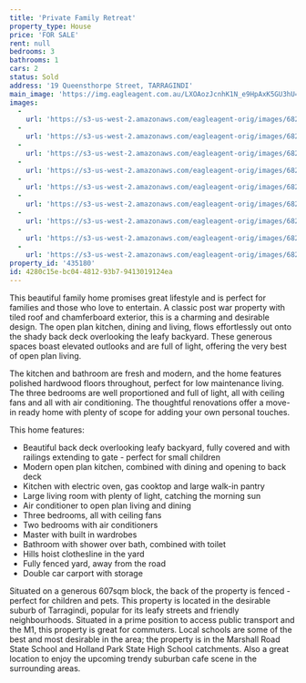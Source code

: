 ```yaml
---
title: 'Private Family Retreat'
property_type: House
price: 'FOR SALE'
rent: null
bedrooms: 3
bathrooms: 1
cars: 2
status: Sold
address: '19 Queensthorpe Street, TARRAGINDI'
main_image: 'https://img.eagleagent.com.au/LXOAozJcnhK1N_e9HpAxK5GU3hU=/1280x854/smart/https://s3-us-west-2.amazonaws.com/eagleagent-orig/images/6821394/126030426-image-M.jpg'
images:
  -
    url: 'https://s3-us-west-2.amazonaws.com/eagleagent-orig/images/6821402/126030426-image-H.jpg'
  -
    url: 'https://s3-us-west-2.amazonaws.com/eagleagent-orig/images/6821401/126030426-image-G.jpg'
  -
    url: 'https://s3-us-west-2.amazonaws.com/eagleagent-orig/images/6821400/126030426-image-F.jpg'
  -
    url: 'https://s3-us-west-2.amazonaws.com/eagleagent-orig/images/6821399/126030426-image-E.jpg'
  -
    url: 'https://s3-us-west-2.amazonaws.com/eagleagent-orig/images/6821398/126030426-image-D.jpg'
  -
    url: 'https://s3-us-west-2.amazonaws.com/eagleagent-orig/images/6821397/126030426-image-C.jpg'
  -
    url: 'https://s3-us-west-2.amazonaws.com/eagleagent-orig/images/6821396/126030426-image-B.jpg'
  -
    url: 'https://s3-us-west-2.amazonaws.com/eagleagent-orig/images/6821395/126030426-image-A.jpg'
  -
    url: 'https://s3-us-west-2.amazonaws.com/eagleagent-orig/images/6821394/126030426-image-M.jpg'
property_id: '435180'
id: 4280c15e-bc04-4812-93b7-9413019124ea
---
```

This beautiful family home promises great lifestyle and is perfect for families and those who love to entertain. A classic post war property with tiled roof and chamferboard exterior, this is a charming and desirable design. The open plan kitchen, dining and living, flows effortlessly out onto the shady back deck overlooking the leafy backyard. These generous spaces boast elevated outlooks and are full of light, offering the very best of open plan living.

The kitchen and bathroom are fresh and modern, and the home features polished hardwood floors throughout, perfect for low maintenance living. The three bedrooms are well proportioned and full of light, all with ceiling fans and all with air conditioning. The thoughtful renovations offer a move-in ready home with plenty of scope for adding your own personal touches.

This home features:

*  Beautiful back deck overlooking leafy backyard, fully covered and with railings extending to gate - perfect for small children
*  Modern open plan kitchen, combined with dining and opening to back deck
*  Kitchen with electric oven, gas cooktop and large walk-in pantry
*  Large living room with plenty of light, catching the morning sun
*  Air conditioner to open plan living and dining
*  Three bedrooms, all with ceiling fans
*  Two bedrooms with air conditioners
*  Master with built in wardrobes
*  Bathroom with shower over bath, combined with toilet
*  Hills hoist clothesline in the yard
*  Fully fenced yard, away from the road
*  Double car carport with storage

Situated on a generous 607sqm block, the back of the property is fenced - perfect for children and pets. This property is located in the desirable suburb of Tarragindi, popular for its leafy streets and friendly neighbourhoods. Situated in a prime position to access public transport and the M1, this property is great for commuters. Local schools are some of the best and most desirable in the area; the property is in the Marshall Road State School and Holland Park State High School catchments. Also a great location to enjoy the upcoming trendy suburban cafe scene in the surrounding areas.